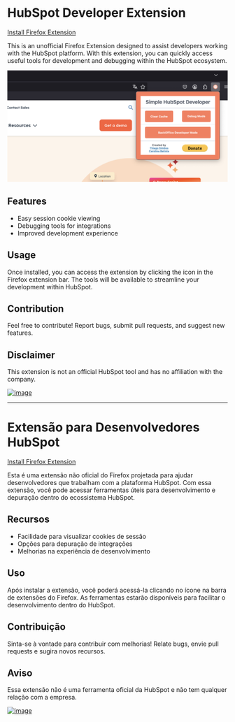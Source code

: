 # HubSpot Developer Extension

[Install Firefox Extension](https://Firefoxwebstore.google.com/detail/hubspot-developer-extensi/ocemlldjbjmmoippekbdcbcmcimoffhg)

This is an unofficial Firefox Extension designed to assist developers working with the HubSpot platform. With this extension, you can quickly access useful tools for development and debugging within the HubSpot ecosystem.

![alt text](screenshot.png)

## Features

- Easy session cookie viewing
- Debugging tools for integrations
- Improved development experience

## Usage

Once installed, you can access the extension by clicking the icon in the Firefox extension bar. The tools will be available to streamline your development within HubSpot.

## Contribution

Feel free to contribute! Report bugs, submit pull requests, and suggest new features.

## Disclaimer

This extension is not an official HubSpot tool and has no affiliation with the company.

[![image](https://www.paypalobjects.com/en_US/i/btn/btn_donate_LG.gif)](https://www.paypal.com/donate?hosted_button_id=B3DRUVKSZL5CS)

---

# Extensão para Desenvolvedores HubSpot

[Install Firefox Extension](https://Firefoxwebstore.google.com/detail/hubspot-developer-extensi/ocemlldjbjmmoippekbdcbcmcimoffhg)

Esta é uma extensão não oficial do Firefox projetada para ajudar desenvolvedores que trabalham com a plataforma HubSpot. Com essa extensão, você pode acessar ferramentas úteis para desenvolvimento e depuração dentro do ecossistema HubSpot.

## Recursos

- Facilidade para visualizar cookies de sessão
- Opções para depuração de integrações
- Melhorias na experiência de desenvolvimento

## Uso

Após instalar a extensão, você poderá acessá-la clicando no ícone na barra de extensões do Firefox. As ferramentas estarão disponíveis para facilitar o desenvolvimento dentro do HubSpot.

## Contribuição

Sinta-se à vontade para contribuir com melhorias! Relate bugs, envie pull requests e sugira novos recursos.

## Aviso

Essa extensão não é uma ferramenta oficial da HubSpot e não tem qualquer relação com a empresa.

[![image](https://www.paypalobjects.com/en_US/i/btn/btn_donate_LG.gif)](https://www.paypal.com/donate?hosted_button_id=B3DRUVKSZL5CS)